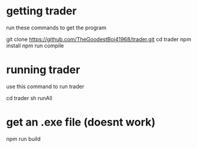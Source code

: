 # getting trader
run these commands to get the program

git clone https://github.com/TheGoodestBoi41968/trader.git
cd trader
npm install
npm run compile

# running trader
use this command to run trader

cd trader
sh runAll

# get an .exe file (doesnt work)
npm run build